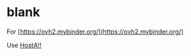 # blank

For [https://ovh2.mybinder.org/](https://ovh2.mybinder.org/)

Use [HostA!!](https://hub.binder.curvenote.dev/user/random220-blank-eej2v0to/lab)


